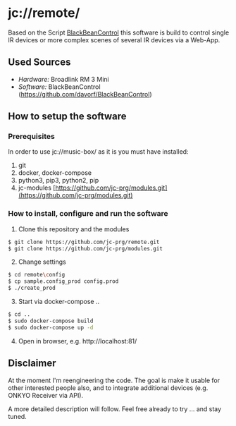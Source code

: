# jc://remote/

Based on the Script [BlackBeanControl](#used-source) this software is build to control single IR devices or more complex scenes of several IR devices via a Web-App.

## Used Sources

* *Hardware:* Broadlink RM 3 Mini
* *Software:* BlackBeanControl (https://github.com/davorf/BlackBeanControl)

## How to setup the software

### Prerequisites

In order to use jc://music-box/ as it is you must have installed:

1. git
2. docker, docker-compose
3. python3, pip3, python2, pip
4. jc-modules [https://github.com/jc-prg/modules.git](https://github.com/jc-prg/modules.git)


### How to install, configure and run the software

1. Clone this repository and the modules

```bash
$ git clone https://github.com/jc-prg/remote.git
$ git clone https://github.com/jc-prg/modules.git
```

2. Change settings

```bash
$ cd remote\config
$ cp sample.config_prod config.prod
$ ./create_prod
```

3. Start via docker-compose ..

```bash
$ cd ..
$ sudo docker-compose build
$ sudo docker-compose up -d
```

4. Open in browser, e.g. http://localhost:81/


## Disclaimer

At the moment I'm reengineering the code. The goal is make it usable for other interested people also, and to integrate additional devices (e.g. ONKYO Receiver via API). 

A more detailed description will follow. Feel free already to try ... and stay tuned.
